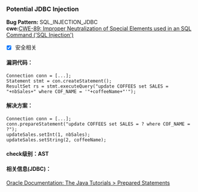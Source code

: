 ### Potential JDBC Injection
**Bug Pattern:** SQL_INJECTION_JDBC  
**cwe:**[CWE-89: Improper Neutralization of Special Elements used in an SQL Command ('SQL Injection')](http://cwe.mitre.org/data/definitions/89.html)
- [x] 安全相关
#### 漏洞代码：

```
Connection conn = [...];
Statement stmt = con.createStatement();
ResultSet rs = stmt.executeQuery("update COFFEES set SALES = "+nbSales+" where COF_NAME = '"+coffeeName+"'");
```
#### 解决方案：

```
Connection conn = [...];
conn.prepareStatement("update COFFEES set SALES = ? where COF_NAME = ?");
updateSales.setInt(1, nbSales);
updateSales.setString(2, coffeeName);

```
#### check级别：AST
#### 相关信息(JDBC)：
[Oracle Documentation: The Java Tutorials > Prepared Statements](http://docs.oracle.com/javase/tutorial/jdbc/basics/prepared.html)
